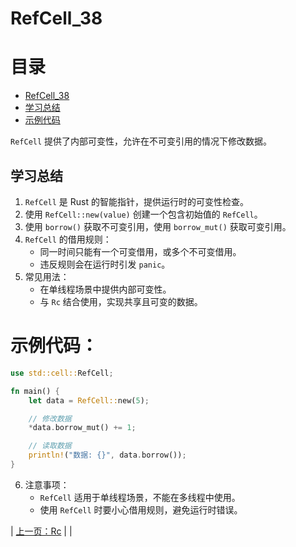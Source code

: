 # RefCell_38
# 目录
- [RefCell_38](#refcell_38)
- [学习总结](#学习总结)
- [示例代码](#示例代码)

`RefCell` 提供了内部可变性，允许在不可变引用的情况下修改数据。

## 学习总结

1. `RefCell` 是 Rust 的智能指针，提供运行时的可变性检查。
2. 使用 `RefCell::new(value)` 创建一个包含初始值的 `RefCell`。
3. 使用 `borrow()` 获取不可变引用，使用 `borrow_mut()` 获取可变引用。
4. `RefCell` 的借用规则：
    - 同一时间只能有一个可变借用，或多个不可变借用。
    - 违反规则会在运行时引发 `panic`。
5. 常见用法：
    - 在单线程场景中提供内部可变性。
    - 与 `Rc` 结合使用，实现共享且可变的数据。

# 示例代码：

```rust
use std::cell::RefCell;

fn main() {
    let data = RefCell::new(5);

    // 修改数据
    *data.borrow_mut() += 1;

    // 读取数据
    println!("数据: {}", data.borrow());
}
```
6. 注意事项：
    - `RefCell` 适用于单线程场景，不能在多线程中使用。
    - 使用 `RefCell` 时要小心借用规则，避免运行时错误。

| [上一页：Rc](../37_Rc/37_Rc.md) | | 